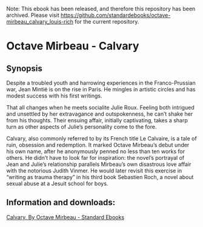 Note: This ebook has been released, and therefore this repository has been archived. Please visit https://github.com/standardebooks/octave-mirbeau_calvary_louis-rich for the current repository.

# Octave Mirbeau - Calvary

## Synopsis

Despite a troubled youth and harrowing experiences in the Franco-Prussian war, Jean Mintié is on the rise in Paris. He mingles in artistic circles and has modest success with his first writings.

That all changes when he meets socialite Julie Roux. Feeling both intrigued and unsettled by her extravagance and outspokenness, he can’t shake her from his thoughts. Their ensuing affair, initially captivating, takes a sharp turn as other aspects of Julie’s personality come to the fore.

Calvary, also commonly referred to by its French title Le Calvaire, is a tale of ruin, obsession and redemption. It marked Octave Mirbeau’s debut under his own name, after he anonymously penned no less than ten works for others. He didn’t have to look far for inspiration: the novel’s portrayal of Jean and Julie’s relationship parallels Mirbeau’s own disastrous love affair with the notorious Judith Vinmer. He would later revisit this exercise in “writing as trauma therapy” in his third book Sebastien Roch, a novel about sexual abuse at a Jesuit school for boys.

## Information and downloads:
[Calvary, By Octave Mirbeau - Standard Ebooks](https://standardebooks.org/ebooks/octave-mirbeau/calvary/louis-rich)
